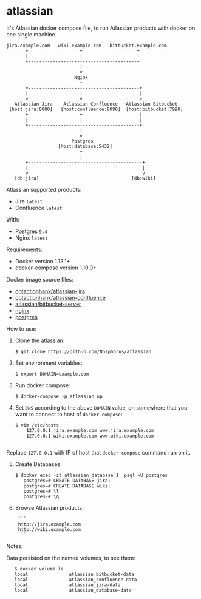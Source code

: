 # atlassian
It's Atlassian docker compose file, to run Atlassian products with docker on one single machine.

```
jira.example.com   wiki.example.com   bitbucket.example.com
       +                   +                    +
       |                   |                    |
       +----------------------------------------+
                           |
                           v
                         Nginx
                           +
       +-----------------------------------------+
       |                   |                     |
       v                   v                     v
   Atlassian Jira    Atlassian Confluence   Atlassian Bitbucket
 [host:jira:8080]   [host:confluence:8090]  [host:bitbucket:7990]
       +                   +                     |
       |                   |                     |
       +-----------------------------------------+
                           |
                           v
                        Postgres
                   [host:database:5432]
                           +
                           |
       +------------------------------------------+
       |                                          |
       v                                          v
   [db:jira]                                  [db:wiki]
```


Atlassian supported products:

- Jira `latest`
- Confluence `latest`


With:
- Postgres `9.4`
- Nginx `latest`

Requirements:

- Docker version 1.13.1+
- docker-compose version 1.10.0+

Docker image source files:

- [cptactionhank/atlassian-jira](https://hub.docker.com/r/cptactionhank/atlassian-jira/)
- [cptactionhank/atlassian-confluence](https://hub.docker.com/r/cptactionhank/atlassian-confluence/)
- [atlassian/bitbucket-server](https://hub.docker.com/r/atlassian/bitbucket-server/)
- [nginx](https://hub.docker.com/_/nginx/)
- [postgres](https://hub.docker.com/_/postgres/)

How to use:

1. Clone the atlassian:


    ```
    $ git clone https://github.com/Nosphorus/atlassian
    ```

2. Set environment variables:


    ```
    $ export DOMAIN=example.com
     ```

3. Run docker compose:


    ```
    $ docker-compose -p atlassian up
    ```

4. Set `DNS` according to the above `DOMAIN` value, on somewhere that you want to connect to host of `docker-compose`:


    ```
    $ vim /etc/hosts
        127.0.0.1 jira.example.com www.jira.example.com
        127.0.0.1 wiki.example.com www.wiki.example.com
        
    ```
Replace `127.0.0.1` with IP of host that `docker-compose` command run on it.

5. Create Databases:


    ```
    $ docker exec -it atlassian_database_1  psql -U postgres
       postgres=# CREATE DATABASE jira;
       postgres=# CREATE DATABASE wiki;
       postgres=# \l
       postgres-# \q
    ```

6. Browse Atlassian products:


        ```
        http://jira.example.com
        http://wiki.example.com
        ```

Notes:

Data persisted on the  named volumes, to see them:


       $ docker volume ls
       local               atlassian_bitbucket-data
       local               atlassian_confluence-data
       local               atlassian_jira-data
       local               atlassian_database-data
